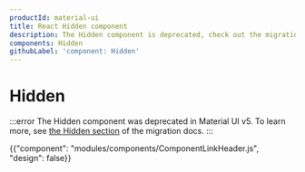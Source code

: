 ```yaml
---
productId: material-ui
title: React Hidden component
description: The Hidden component is deprecated, check out the migration guide for more details.
components: Hidden
githubLabel: 'component: Hidden'
---
```


# Hidden

:::error
The Hidden component was deprecated in Material UI v5.
To learn more, see [the Hidden section](/material-ui/migration/v5-component-changes/#hidden) of the migration docs.
:::

<p class="description"></p>

{{"component": "modules/components/ComponentLinkHeader.js", "design": false}}
